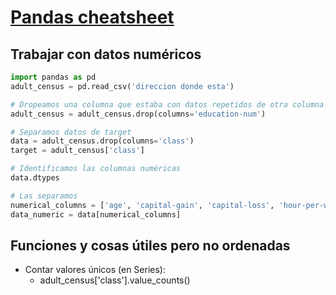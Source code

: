 # <u>Pandas cheatsheet</u>

## Trabajar con datos numéricos

```python
import pandas as pd
adult_census = pd.read_csv('direccion donde esta')

# Dropeamos una columna que estaba con datos repetidos de otra columna
adult_census = adult_census.drop(columns='education-num')

# Separamos datos de target
data = adult_census.drop(columns='class')
target = adult_census['class']

# Identificamos las columnas numéricas
data.dtypes

# Las separamos
numerical_columns = ['age', 'capital-gain', 'capital-loss', 'hour-per-week']
data_numeric = data[numerical_columns]
```

## Funciones y cosas útiles pero no ordenadas

- Contar valores únicos (en Series):
    - adult_census['class'].value_counts()
